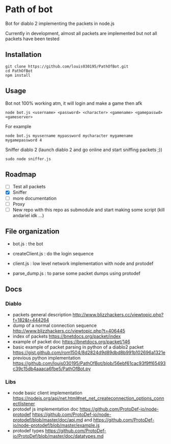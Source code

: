 # Path of bot

Bot for diablo 2 implementing the packets in node.js

Currently in development, almost all packets are implemented but not all packets have been tested

## Installation

```
git clone https://github.com/louis030195/PathOfBot.git
cd PathOfBot
npm install
```

## Usage

Bot not 100% working atm, it will login and make a game then afk
```
node bot.js <username> <password> <character> <gamename> <gamepasswd> <gameserver>
```

For example

```
node bot.js myusername mypassword mycharacter mygamename mygamepassword 4
```

Sniffer diablo 2 (launch diablo 2 and go online and start sniffing packets ;))

```
sudo node sniffer.js
```

## Roadmap
- [ ] Test all packets
- [x] Sniffer
-[ ] more documentation
- [ ] Proxy
- [ ] New repo with this repo as submodule and start making some script (kill andariel idk ...)

## File organization

* bot.js : the bot
* createClient.js : do the login sequence
* client.js : low level network implementation with node and protodef

* parse_dump.js : to parse some packet dumps using protodef

## Docs

### Diablo

* packets general description http://www.blizzhackers.cc/viewtopic.php?f=182&t=444264
* dump of a normal connection sequence http://www.blizzhackers.cc/viewtopic.php?t=406445
* index of packets https://bnetdocs.org/packet/index
* example of packet doc https://bnetdocs.org/packet/146
* basic example of packet parsing in python of a diablo2 packet https://gist.github.com/rom1504/8d2824d9d89dbd8b991b102696a1321e
* previous python implementation https://github.com/louis030195/PathOfBot/blob/56ebf61cac93f9ff65493c39c15db4aaaca6fbe5/PathOfBot.py

### Libs

* node basic client implementation https://nodejs.org/api/net.html#net_net_createconnection_options_connectlistener
* protodef js implementation doc https://github.com/ProtoDef-io/node-protodef https://github.com/ProtoDef-io/node-protodef/blob/master/doc/api.md and https://github.com/ProtoDef-io/node-protodef/blob/master/example.js
* protodef types https://github.com/ProtoDef-io/ProtoDef/blob/master/doc/datatypes.md
